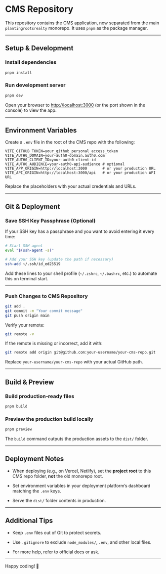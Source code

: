 # CMS Repository

This repository contains the CMS application, now separated from the main `plantingrootsrealty` monorepo. It uses `pnpm` as the package manager.

---

## Setup & Development

### Install dependencies

```bash
pnpm install
```

### Run development server

```bash
pnpm dev
```

Open your browser to [http://localhost:3000](http://localhost:3000) (or the port shown in the console) to view the app.

---

## Environment Variables

Create a `.env` file in the root of the CMS repo with the following:

```env
VITE_GITHUB_TOKEN=your_github_personal_access_token
VITE_AUTH0_DOMAIN=your-auth0-domain.auth0.com
VITE_AUTH0_CLIENT_ID=your-auth0-client-id
VITE_AUTH0_AUDIENCE=your-auth0-api-audience # optional
VITE_APP_ORIGIN=http://localhost:3000       # or your production URL
VITE_API_ORIGIN=http://localhost:3000/api   # or your production API URL
```

Replace the placeholders with your actual credentials and URLs.

---

## Git & Deployment

### Save SSH Key Passphrase (Optional)

If your SSH key has a passphrase and you want to avoid entering it every time:

```bash
# Start SSH agent
eval "$(ssh-agent -s)"

# Add your SSH key (update the path if necessary)
ssh-add ~/.ssh/id_ed25519
```

Add these lines to your shell profile (`~/.zshrc`, `~/.bashrc`, etc.) to automate this on terminal start.

---

### Push Changes to CMS Repository

```bash
git add .
git commit -m "Your commit message"
git push origin main
```

Verify your remote:

```bash
git remote -v
```

If the remote is missing or incorrect, add it with:

```bash
git remote add origin git@github.com:your-username/your-cms-repo.git
```

Replace `your-username/your-cms-repo` with your actual GitHub path.

---

## Build & Preview

### Build production-ready files

```bash
pnpm build
```

### Preview the production build locally

```bash
pnpm preview
```

The `build` command outputs the production assets to the `dist/` folder.

---

## Deployment Notes

- When deploying (e.g., on Vercel, Netlify), set the **project root** to this CMS repo folder, **not** the old monorepo root.

- Set environment variables in your deployment platform’s dashboard matching the `.env` keys.

- Serve the `dist/` folder contents in production.

---

## Additional Tips

- Keep `.env` files out of Git to protect secrets.

- Use `.gitignore` to exclude `node_modules/`, `.env`, and other local files.

- For more help, refer to official docs or ask.

---

Happy coding! 🚀
